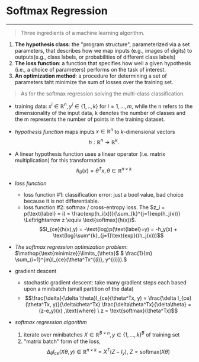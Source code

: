 # Softmax Regression
***

> Three ingredients of a machine learning algorithm.
1. **The hypothesis class**: the "program structure", parameterized via a set parameters, that describes how we map inputs (e.g., images of digits) to outputs(e.g., class labels, or probabilities of different class labels)
2. **The loss function**: a function that specifies how well a given hypothesis (i.e., a choice of parameters) performs on the task of interest.
3. **An optimization method**: a procedure for determining a set of parameters taht minimize the sum of losses over the training set.

> As for the softmax regression solving the multi-class classification.
- training data: $x^{i} \in \mathbb{R}^n, y^{i} \in \{1,..,k\}$ for $i = 1,...,m$, while the n refers to the dimensionality of the input data, k denotes the number of classes and the m represents the number of points in the training dataset.
- *hypothesis function* maps inputs $x \in \mathbb{R}^n$ to $k$-dimensional vectors
$$h: \mathbb{R}^n \to \mathbb{R}^k.$$

- A linear hypothesis function uses a linear operator (i.e. matrix multiplication) for this transformation 
$$h_\theta(x) = \theta^{T}x, \theta \in \mathbb{R}^{n \times k}$$ 
- *loss function*
    - loss function #1: classification error: just a bool value, bad choice because it is not differentiable.
    - loss function #2: softmax / cross-entropy loss. The $z_i = p(\text{label} = i) = \frac{exp(h_i(x))}{\sum_{k}^{j=1}exp(h_j(x))} \Leftrightarrow z \equiv \text{softmax}(h(x))$. $$l_{ce}(h(x),y) = -\text{log}p(\text{label}=y) = -h_y(x) + \text{log}\sum^{k}_{j=1}\text{exp}((h_j(x)))$$

- *The softmax regression optimization problem*: 
$\mathop{\text{minimize}}\limits_{\theta}$  $ \frac{1}{m} \sum_{i=1}^{m}l_{ce}(\theta^Tx^{(i)}, y^{(i)}).$

- gradient descent 
    - stochastic gradient descent: take many gradient steps each based upon a minibatch (small partition of the data)
    - $$\frac{\delta}{\delta \theta}l_{ce}(\theta^Tx, y) = \frac{\delta l_{ce}(\theta^Tx, y)}{\delta\theta^Tx} \frac{\delta\theta^Tx}{\delta\theta} = (z-e_y)(x) ,\text{where} \ z = \text{softmax}(\theta^Tx)$$

- *softmax regression algorithm*
    1. iterate over minibatches $X \in \mathbb{R}^{B\times n}, y \in \{1,...,k\}^{B}$ of training set
    2. "matrix batch" form of the loss, $$\Delta_\theta l_{ce}(X\theta, y) \in \mathbb{R}^{n \times k} = X^T(Z-I_y), \ Z=\text{softmax}(X\theta)$$

